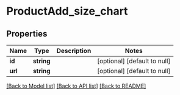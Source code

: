# ProductAdd_size_chart

## Properties
Name | Type | Description | Notes
------------ | ------------- | ------------- | -------------
**id** | **string** |  | [optional] [default to null]
**url** | **string** |  | [optional] [default to null]

[[Back to Model list]](../README.md#documentation-for-models) [[Back to API list]](../README.md#documentation-for-api-endpoints) [[Back to README]](../README.md)


